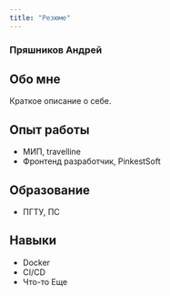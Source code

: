 ```yaml
---
title: "Резюме"
---
```


### Пряшников Андрей
## Обо мне
Краткое описание о себе.

## Опыт работы
- МИП, travelline
- Фронтенд разработчик, PinkestSoft

## Образование
- ПГТУ, ПС

## Навыки
- Docker
- CI/CD
- Что-то Еще